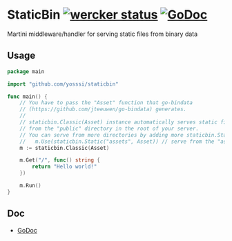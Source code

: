 # StaticBin [![wercker status](https://app.wercker.com/status/f4abe5d9213d02e00fc76f14c493048c/s/ "wercker status")](https://app.wercker.com/project/bykey/f4abe5d9213d02e00fc76f14c493048c) [![GoDoc](https://godoc.org/github.com/yosssi/staticbin?status.png)](https://godoc.org/github.com/yosssi/staticbin)

Martini middleware/handler for serving static files from binary data

## Usage

```go
package main

import "github.com/yosssi/staticbin"

func main() {
	// You have to pass the "Asset" function that go-bindata
	// (https://github.com/jteeuwen/go-bindata) generates.
	//
	// staticbin.Classic(Asset) instance automatically serves static files
	// from the "public" directory in the root of your server.
	// You can serve from more directories by adding more staticbin.Static handlers.
	//   m.Use(staticbin.Static("assets", Asset)) // serve from the "assets" directory as well
	m := staticbin.Classic(Asset)

	m.Get("/", func() string {
		return "Hello world!"
	})

	m.Run()
}
```

## Doc

* [GoDoc](https://godoc.org/github.com/yosssi/staticbin)
